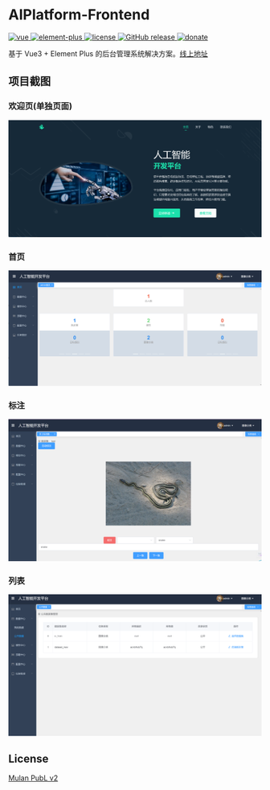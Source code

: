 # AIPlatform-Frontend

<a href="https://github.com/vuejs/vue">
    <img src="https://img.shields.io/badge/vue-3.2.4-brightgreen.svg" alt="vue">
  </a>
  <a href="https://github.com/element-plus/element-plus">
    <img src="https://img.shields.io/badge/element--plus-1.0-brightgreen.svg" alt="element-plus">
  </a>
  <a href="https://github.com/hu-qi/AIPlatform-Frontend/blob/main/LICENSE">
    <img src="https://img.shields.io/github/license/mashape/apistatus.svg" alt="license">
  </a>
  <a href="https://github.com/hu-qi/AIPlatform-Frontend/releases"> 
    <img src="https://img.shields.io/github/release/hu-qi/AIPlatform-Frontend.svg" alt="GitHub release">
  </a>
  <a href="https://cdn.jsdelivr.net/gh/hu-qi/hu-qi/donate.jpg">
    <img src="https://img.shields.io/badge/%24-donate-ff69b4.svg" alt="donate">
  </a>

基于 Vue3 + Element Plus 的后台管理系统解决方案。[线上地址](https://AIPlatform-Frontend.vercal.app)

## 项目截图

### 欢迎页(单独页面)

![Welcome](./screenshots/welcome.png)

### 首页

![Home](./screenshots/home.png)

### 标注

![Mark](./screenshots/mark.png)

### 列表

![List](./screenshots/list.png)

## License

[Mulan PubL v2](https://github.com/hu-qi/AIPlatform-Frontend/blob/main/LICENSE)
